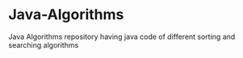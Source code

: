 # Java-Algorithms
Java Algorithms repository having java code of different sorting and searching algorithms
